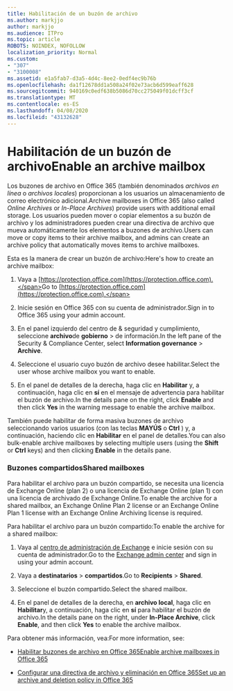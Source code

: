 ```yaml
---
title: Habilitación de un buzón de archivo
ms.author: markjjo
author: markjjo
ms.audience: ITPro
ms.topic: article
ROBOTS: NOINDEX, NOFOLLOW
localization_priority: Normal
ms.custom:
- "307"
- "3100008"
ms.assetid: e1a5fab7-d3a5-4d4c-8ee2-0edf4ec9b76b
ms.openlocfilehash: da1f12678dd1a508a24f02e73acb6d599eaff628
ms.sourcegitcommit: 940169c0edf638b5086d70cc275049f01dcff3cf
ms.translationtype: MT
ms.contentlocale: es-ES
ms.lasthandoff: 04/08/2020
ms.locfileid: "43132628"
---
```

# <a name="enable-an-archive-mailbox"></a><span data-ttu-id="235c8-102">Habilitación de un buzón de archivo</span><span class="sxs-lookup"><span data-stu-id="235c8-102">Enable an archive mailbox</span></span>

<span data-ttu-id="235c8-103">Los buzones de archivo en Office 365 (también denominados *archivos en línea* o *archivos locales*) proporcionan a los usuarios un almacenamiento de correo electrónico adicional.</span><span class="sxs-lookup"><span data-stu-id="235c8-103">Archive mailboxes in Office 365 (also called *Online Archives* or *In-Place Archives*) provide users with additional email storage.</span></span> <span data-ttu-id="235c8-104">Los usuarios pueden mover o copiar elementos a su buzón de archivo y los administradores pueden crear una directiva de archivo que mueva automáticamente los elementos a buzones de archivo.</span><span class="sxs-lookup"><span data-stu-id="235c8-104">Users can move or copy items to their archive mailbox, and admins can create an archive policy that automatically moves items to archive mailboxes.</span></span>
  
<span data-ttu-id="235c8-105">Esta es la manera de crear un buzón de archivo:</span><span class="sxs-lookup"><span data-stu-id="235c8-105">Here's how to create an archive mailbox:</span></span>
  
1. <span data-ttu-id="235c8-106">Vaya a [https://protection.office.com](https://protection.office.com).</span><span class="sxs-lookup"><span data-stu-id="235c8-106">Go to [https://protection.office.com](https://protection.office.com).</span></span>

2. <span data-ttu-id="235c8-107">Inicie sesión en Office 365 con su cuenta de administrador.</span><span class="sxs-lookup"><span data-stu-id="235c8-107">Sign in to Office 365 using your admin account.</span></span>

3. <span data-ttu-id="235c8-108">En el panel izquierdo del centro de &amp; seguridad y cumplimiento, seleccione **archivo**de **gobierno** \> de información.</span><span class="sxs-lookup"><span data-stu-id="235c8-108">In the left pane of the Security &amp; Compliance Center, select **Information governance** \> **Archive**.</span></span>

4. <span data-ttu-id="235c8-109">Seleccione el usuario cuyo buzón de archivo desee habilitar.</span><span class="sxs-lookup"><span data-stu-id="235c8-109">Select the user whose archive mailbox you want to enable.</span></span>

5. <span data-ttu-id="235c8-110">En el panel de detalles de la derecha, haga clic en **Habilitar** y, a continuación, haga clic en **sí** en el mensaje de advertencia para habilitar el buzón de archivo.</span><span class="sxs-lookup"><span data-stu-id="235c8-110">In the details pane on the right, click **Enable** and then click **Yes** in the warning message to enable the archive mailbox.</span></span>

<span data-ttu-id="235c8-111">También puede habilitar de forma masiva buzones de archivo seleccionando varios usuarios (con las teclas **MAYÚS** o **Ctrl** ) y, a continuación, haciendo clic en **Habilitar** en el panel de detalles.</span><span class="sxs-lookup"><span data-stu-id="235c8-111">You can also bulk-enable archive mailboxes by selecting multiple users (using the **Shift** or **Ctrl** keys) and then clicking **Enable** in the details pane.</span></span>
  
### <a name="shared-mailboxes"></a><span data-ttu-id="235c8-112">Buzones compartidos</span><span class="sxs-lookup"><span data-stu-id="235c8-112">Shared mailboxes</span></span>

<span data-ttu-id="235c8-113">Para habilitar el archivo para un buzón compartido, se necesita una licencia de Exchange Online (plan 2) o una licencia de Exchange Online (plan 1) con una licencia de archivado de Exchange Online.</span><span class="sxs-lookup"><span data-stu-id="235c8-113">To enable the archive for a shared mailbox, an Exchange Online Plan 2 license or an Exchange Online Plan 1 license with an Exchange Online Archiving license is required.</span></span>  

<span data-ttu-id="235c8-114">Para habilitar el archivo para un buzón compartido:</span><span class="sxs-lookup"><span data-stu-id="235c8-114">To enable the archive for a shared mailbox:</span></span>

1. <span data-ttu-id="235c8-115">Vaya al [centro de administración de Exchange](https://outlook.office365.com/ecp) e inicie sesión con su cuenta de administrador.</span><span class="sxs-lookup"><span data-stu-id="235c8-115">Go to the [Exchange admin center](https://outlook.office365.com/ecp) and sign in using your admin account.</span></span>

2. <span data-ttu-id="235c8-116">Vaya a **destinatarios** > **compartidos**.</span><span class="sxs-lookup"><span data-stu-id="235c8-116">Go to **Recipients** > **Shared**.</span></span>

3. <span data-ttu-id="235c8-117">Seleccione el buzón compartido.</span><span class="sxs-lookup"><span data-stu-id="235c8-117">Select the shared mailbox.</span></span>

4. <span data-ttu-id="235c8-118">En el panel de detalles de la derecha, en **archivo local**, haga clic en **Habilitar**y, a continuación, haga clic en **sí** para habilitar el buzón de archivo.</span><span class="sxs-lookup"><span data-stu-id="235c8-118">In the details pane on the right, under **In-Place Archive**, click **Enable**, and then click **Yes** to enable the archive mailbox.</span></span>

<span data-ttu-id="235c8-119">Para obtener más información, vea:</span><span class="sxs-lookup"><span data-stu-id="235c8-119">For more information, see:</span></span>
  
- [<span data-ttu-id="235c8-120">Habilitar buzones de archivo en Office 365</span><span class="sxs-lookup"><span data-stu-id="235c8-120">Enable archive mailboxes in Office 365</span></span>](https://docs.microsoft.com/office365/securitycompliance/enable-archive-mailboxes)

- [<span data-ttu-id="235c8-121">Configurar una directiva de archivo y eliminación en Office 365</span><span class="sxs-lookup"><span data-stu-id="235c8-121">Set up an archive and deletion policy in Office 365</span></span>](https://docs.microsoft.com//office365/securitycompliance/set-up-an-archive-and-deletion-policy-for-mailboxes)
